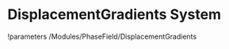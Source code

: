 <!-- MOOSE System Documentation Stub: Remove this when content is added. -->
# DisplacementGradients System
!parameters /Modules/PhaseField/DisplacementGradients

